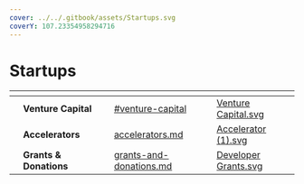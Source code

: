 ```yaml
---
cover: ../../.gitbook/assets/Startups.svg
coverY: 107.23354958294716
---
```


# Startups

<table data-view="cards"><thead><tr><th></th><th></th><th></th><th data-hidden data-card-target data-type="content-ref"></th><th data-hidden data-card-cover data-type="files"></th></tr></thead><tbody><tr><td></td><td><strong>Venture Capital</strong></td><td></td><td><a href="./#venture-capital">#venture-capital</a></td><td><a href="../../.gitbook/assets/Venture Capital.svg">Venture Capital.svg</a></td></tr><tr><td></td><td><strong>Accelerators</strong></td><td></td><td><a href="accelerators.md">accelerators.md</a></td><td><a href="../../.gitbook/assets/Accelerator (1).svg">Accelerator (1).svg</a></td></tr><tr><td></td><td><strong>Grants &#x26; Donations</strong></td><td></td><td><a href="grants-and-donations.md">grants-and-donations.md</a></td><td><a href="../../.gitbook/assets/Developer Grants.svg">Developer Grants.svg</a></td></tr></tbody></table>

###

###
